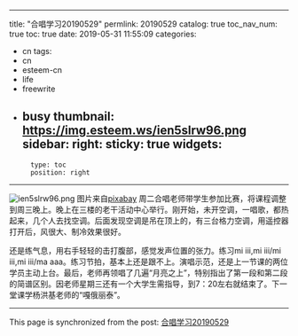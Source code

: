 
---
title: "合唱学习20190529"
permlink: 20190529
catalog: true
toc_nav_num: true
toc: true
date: 2019-05-31 11:55:09
categories:
- cn
tags:
- cn
- esteem-cn
- life
- freewrite
- busy
thumbnail: https://img.esteem.ws/ien5slrw96.png
sidebar:
    right:
        sticky: true
widgets:
    -
        type: toc
        position: right
---




![ien5slrw96.png](https://img.esteem.ws/ien5slrw96.png)
图片来自[pixabay](https://pixabay.com/zh/photos/%E9%9F%B3%E4%B9%90-%E6%80%A7%E8%83%BD-%E9%9F%B3%E4%B9%90%E4%BC%9A-%E9%9F%B3%E4%B9%90%E5%AE%B6-3264716/)
周二合唱老师带学生参加比赛，将课程调整到周三晚上。晚上在三楼的老干活动中心举行。刚开始，未开空调，一唱歌，都热起来，几个人去找空调。后面发现空调是吊在顶上的，有三台格力空调，用遥控器打开后，风很大、制冷效果很好。

还是练气息，用右手轻轻的击打腹部，感觉发声位置的张力。练习mi iii,mi iii/mi iii,mi iii/ma aaa。练习节拍，基本上还是跟不上。演唱示范，还是上一节课的两位学员主动上台。最后，老师再领唱了几遍“月亮之上”，特别指出了第一段和第二段的简谱区别。因老师星期三还有一个大学生需指导，到7：20左右就结束了。下一堂课学杨洪基老师的“嘎俄丽泰”。

- - -

This page is synchronized from the post: [合唱学习20190529](https://steemit.com/@m18207319997/20190529)
